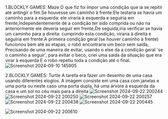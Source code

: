 1.BLOCKLY GAMES: Maze
O que fiz foi impor uma condição que ia se repitir até antingir o fim.Se houvesse um caminho à frente:Ele testaria se havia um caminho para a esquerda: ele viraria à esquerda e seguiria em frente,Independentemente de a condição ter sido comprida ou não na anteriormente ele deveria seguir em frente,De seguida,iria verificar se havia um caminho para a direita: cumprindo esta condição, viraria à direita e seguiria em frente.A primeira condição geral (se houver caminho à frente) funcionou bem até as etapas, o robô encontraria um beco sem saída, Precisando de uma maneira de evitar, usando o else da a condição geral 'se o caminho a seguir', para evitar o beco, criei uma saida da situação que era virar à esquerda E o robo repetiu toda a condição até o final.![Screenshot 2024-09-10 145905](https://github.com/user-attachments/assets/daae857f-36f4-43a4-8cbb-64b9d2320cbf)

2.BLOCKLY GAMES: Turtle
A tarefa era fazer um desenho de uma casa usando diferentes elogios.
A imagem consiste em uma casa com janelas e uma porta ou neste caso uma porta dupla, há uma árvore à esquerda da casa e um sol no céu mais para a direita
![Screenshot 2024-09-22 200244](https://github.com/user-attachments/assets/2cdb552a-9125-4c08-b12a-58e89c808695)
![Screenshot 2024-09-22 200250](https://github.com/user-attachments/assets/bbc870a6-d692-4e33-a11b-4b2e7b3dcb4a)
![Screenshot 2024-09-22 200257](https://github.com/user-attachments/assets/05bac52f-279d-4915-a892-0b526b6fbf6e)
![Screenshot 2024-09-22 200438](https://github.com/user-attachments/assets/80d0199c-e140-4798-819c-94bf5eed8f62)
![Screenshot 2024-09-22 200445](https://github.com/user-attachments/assets/045100ba-44fd-4b60-9fd4-e00d82b21946)

![Screenshot 2024-09-22 200610](https://github.com/user-attachments/assets/cad71c18-84e4-48de-a26f-bea38b792479)
